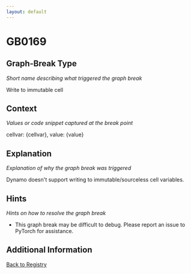 ```yaml
---
layout: default
---
```

# GB0169

## Graph-Break Type
*Short name describing what triggered the graph break*

Write to immutable cell

## Context
*Values or code snippet captured at the break point*

cellvar: {cellvar}, value: {value}

## Explanation
*Explanation of why the graph break was triggered*

Dynamo doesn't support writing to immutable/sourceless cell variables.

## Hints
*Hints on how to resolve the graph break*

- This graph break may be difficult to debug. Please report an issue to PyTorch for assistance.


## Additional Information

<!-- ADDITIONAL INFORMATION START - Add custom information below this line -->

<!-- ADDITIONAL INFORMATION END -->

[Back to Registry](../index.html)
